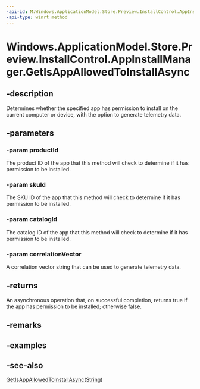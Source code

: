 ----api-id: M:Windows.ApplicationModel.Store.Preview.InstallControl.AppInstallManager.GetIsAppAllowedToInstallAsync(System.String,System.String,System.String,System.String)
-api-type: winrt method
---<!-- Method syntaxpublic Windows.Foundation.IAsyncOperation<bool> GetIsAppAllowedToInstallAsync(System.String productId, System.String skuId, System.String catalogId, System.String correlationVector)--># Windows.ApplicationModel.Store.Preview.InstallControl.AppInstallManager.GetIsAppAllowedToInstallAsync## -descriptionDetermines whether the specified app has permission to install on the current computer or device, with the option to generate telemetry data.## -parameters### -param productIdThe product ID of the app that this method will check to determine if it has permission to be installed.### -param skuIdThe SKU ID of the app that this method will check to determine if it has permission to be installed.### -param catalogIdThe catalog ID of the app that this method will check to determine if it has permission to be installed.### -param correlationVectorA correlation vector string that can be used to generate telemetry data.## -returnsAn asynchronous operation that, on successful completion, returns true if the app has permission to be installed; otherwise false.## -remarks## -examples## -see-also[GetIsAppAllowedToInstallAsync(String)](appinstallmanager_getisappallowedtoinstallasync_714292356.md)